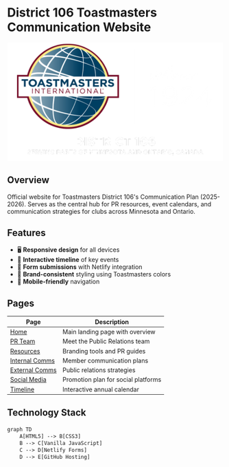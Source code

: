 # District 106 Toastmasters Communication Website

![Toastmasters District 106 Logo](assets/d106_logo.png)

## Overview
Official website for Toastmasters District 106's Communication Plan (2025-2026). Serves as the central hub for PR resources, event calendars, and communication strategies for clubs across Minnesota and Ontario.

## Features
- 🖥️ **Responsive design** for all devices
- 📅 **Interactive timeline** of key events
- 📝 **Form submissions** with Netlify integration
- 🎨 **Brand-consistent** styling using Toastmasters colors
- 📱 **Mobile-friendly** navigation

## Pages
| Page | Description |
|------|-------------|
| [Home](index.html) | Main landing page with overview |
| [PR Team](pr-team.html) | Meet the Public Relations team |
| [Resources](resources.html) | Branding tools and PR guides |
| [Internal Comms](internal-comms.html) | Member communication plans |
| [External Comms](external-comms.html) | Public relations strategies |
| [Social Media](social-media.html) | Promotion plan for social platforms |
| [Timeline](timeline.html) | Interactive annual calendar |

## Technology Stack
```mermaid
graph TD
    A[HTML5] --> B[CSS3]
    B --> C[Vanilla JavaScript]
    C --> D[Netlify Forms]
    D --> E[GitHub Hosting]
